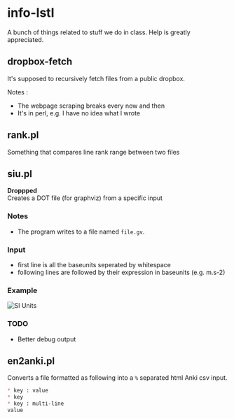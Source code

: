 # info-lstl

A bunch of things related to stuff we do in class.
Help is greatly appreciated.

## dropbox-fetch

It's supposed to recursively fetch files from a public dropbox.

Notes :
- The webpage scraping breaks every now and then
- It's in perl, e.g. I have no idea what I wrote

## rank.pl

Something that compares line rank range between two files

## siu.pl

**Droppped**  
Creates a DOT file (for graphviz) from a specific input

### Notes

- The program writes to a file named `file.gv`.

### Input
- first line is all the baseunits seperated by whitespace
- following lines are <unitsymbol> followed by their expression in baseunits (e.g. m.s-2)

### Example

![SI Units](http://i.imgur.com/5ZzgpEm.png)

### TODO

- Better debug output

## en2anki.pl

Converts a file formatted as following into a `%` separated html Anki csv input.

```markdown
* key : value
* key
* key : multi-line
value
```
